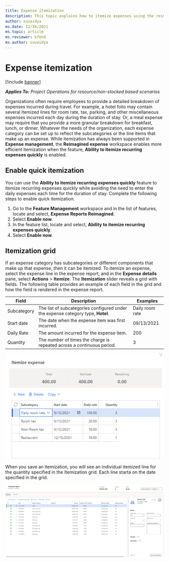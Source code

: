 ```yaml
---
title: Expense itemization
description: This topic explains how to itemize expenses using the reimagined Expense workspace.
author: suvaidya
ms.date: 12/16/2021
ms.topic: article
ms.reviewer: kfend 
ms.author: suvaidya
---
```


# Expense itemization

[!include [banner](../includes/banner.md)]

_**Applies To:** Project Operations for resource/non-stocked based scenarios_

Organizations often require employees to provide a detailed breakdown of expenses incurred during travel. For example, a hotel folio may contain several itemized lines for room rate, tax, parking, and other miscellaneous expenses incurred each day during the duration of stay. Or, a meal expense may require that you provide a more granular breakdown for breakfast, lunch, or dinner. Whatever the needs of the organization, each expense category can be set up to reflect the subcategories or the line items that make up an expense. While itemization has always been supported in **Expense management**, the **Reimagined expense** workspace enables more efficient itemization when the feature, **Ability to itemize recurring expenses quickly** is enabled.  

## Enable quick itemization 

You can use the **Ability to itemize recurring expenses quickly** feature to itemize recurring expenses quickly while avoiding the need to enter the daily expenses each time for the duration of stay. Complete the following steps to enable quick itemization.

1. Go to the **Feature Management** workspace and in the list of features, locate and select, **Expense Reports Reimagined**. 
2. Select **Enable now**. 
3. In the feature list, locate and select, **Ability to itemize recurring expenses quickly**.
4. Select **Enable now**. 

## Itemization grid 

If an expense category has subcategories or different components that make up that expense, then it can be itemized. 
To itemize an expense, select the expense line in the expense report, and in the **Expense details** pane, select **Actions** > **Itemize**. The **Itemization** slider reveals a grid with fields. The following table provides an example of each field in the grid and how the field is rendered in the expense report. 

|     Field          |     Description                                                                                  |     Examples             |
|--------------------|--------------------------------------------------------------------------------------------------|--------------------------|
|     Subcategory    |     The list of subcategories configured under the expense category type, **Hotel**.             |     Daily room rate      |
|     Start date     |     The date when the expense item was first incurred.                                           |     09/13/2021           |
|     Daily Rate     |     The amount incurred for the expense item.                                                    |     200                  |
|     Quantity       |     The number of times the charge is repeated across a continuous period.                       |     3                    |

![Itemize expense.](media/Itemization%20screen%201.png)

When you save an itemization, you will see an individual itemized line for the quantity specified in the Itemization grid. Each line starta on the date specified in the grid.

![Itemized report.](media/Itemization%20screen%202.png)


